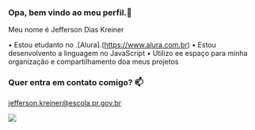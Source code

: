 ### Opa, bem vindo ao meu perfil.👋

Meu nome é Jefferson Dias Kreiner
 
• Estou etudanto no .[Alura].(https://www.alura.com.br)
• Estou desenvolvento a linguagem no JavaScript
• Utilizo ee espaço para minha organização e compartilhamento doa meus projetos

### Quer entra em contato comigo? 📫

jefferson.kreiner@escola.pr.gov.br

![](https://media.tenor.com/s4UI9q7QDE8AAAAM/running-away-chicken.gif)

